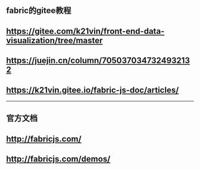 ## fabric的gitee教程
## https://gitee.com/k21vin/front-end-data-visualization/tree/master
## https://juejin.cn/column/7050370347324932132
## https://k21vin.gitee.io/fabric-js-doc/articles/

-------------
## 官方文档
## http://fabricjs.com/
## http://fabricjs.com/demos/
